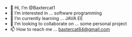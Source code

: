 - 👋 Hi, I’m @Baxtercat1
- 👀 I’m interested in ... software programming
- 🌱 I’m currently learning ... JAVA EE
- 💞️ I’m looking to collaborate on ... some personal project
- 📫 How to reach me ... baxtercat84@gmail.com

<!---
Baxtercat1/Baxtercat1 is a ✨ special ✨ repository because its `README.md` (this file) appears on your GitHub profile.
You can click the Preview link to take a look at your changes.
--->
